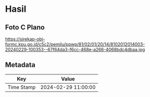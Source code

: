 # Hasil

## Foto C Plano

https://sirekap-obj-formc.kpu.go.id/c5c2/pemilu/ppwp/81/02/01/20/14/8102012014003-20240229-100353--67f64da3-f6cc-468e-a266-4068bdc4dbaa.jpg


## Metadata

| Key        | Value               |
| ---------- | ------------------- |
| Time Stamp | 2024-02-29 11:00:00 |




